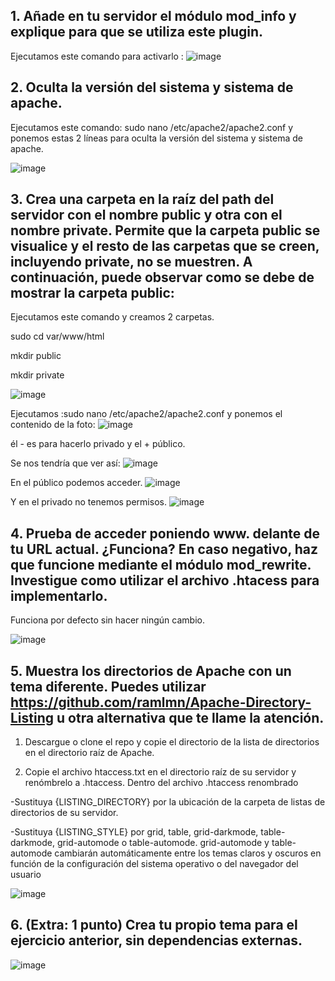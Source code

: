 ## 1. Añade en tu servidor el módulo mod_info y explique para que se utiliza este plugin.
Ejecutamos este comando para activarlo :
![image](https://user-images.githubusercontent.com/113515441/199713640-798aa0ee-3067-4dc5-a42c-8b08b80ca20c.png)

## 2. Oculta la versión del sistema y sistema de apache.
Ejecutamos este comando: sudo nano /etc/apache2/apache2.conf y ponemos estas 2 líneas para oculta la versión del sistema y sistema de apache.

![image](https://user-images.githubusercontent.com/113515441/199681255-b465f46e-cdfe-4cbe-91e7-7333deaa4d23.png)

## 3. Crea una carpeta en la raíz del path del servidor con el nombre public y otra con el nombre private. Permite que la carpeta public se visualice y el resto de las carpetas que se creen, incluyendo private, no se muestren. A continuación, puede observar como se debe de mostrar la carpeta public:
Ejecutamos este comando y creamos 2 carpetas.

sudo cd var/www/html

mkdir public 

mkdir private

![image](https://user-images.githubusercontent.com/113515441/200662658-ade67964-2cb7-48d2-8372-902e7070191e.png)

Ejecutamos :sudo nano /etc/apache2/apache2.conf y ponemos el contenido de la foto:
![image](https://user-images.githubusercontent.com/113515441/200664769-c7bf77c2-18ab-4b96-a0a1-d35ce07cb3c2.png)

él - es para hacerlo privado y el + público.


Se nos tendría que ver así:
![image](https://user-images.githubusercontent.com/113515441/200397823-262c1205-cb0f-4cb1-a73e-0d407c10bd53.png)

En el público podemos acceder.
![image](https://user-images.githubusercontent.com/113515441/200397870-a35fc90f-c5cd-48f1-ac08-5c5c7c6ffb32.png)

Y en el privado no tenemos permisos.
![image](https://user-images.githubusercontent.com/113515441/200398052-9bd4a13b-ba13-4353-9dae-db82c03e6090.png)


## 4. Prueba de acceder poniendo www. delante de tu URL actual. ¿Funciona? En caso negativo, haz que funcione mediante el módulo mod_rewrite. Investigue como utilizar el archivo .htacess para implementarlo.
Funciona por defecto sin hacer ningún cambio.

![image](https://user-images.githubusercontent.com/113515441/200398102-762dd25e-2ee8-4df2-a43f-1d130d888870.png)

## 5. Muestra los directorios de Apache con un tema diferente. Puedes utilizar https://github.com/ramlmn/Apache-Directory-Listing u otra alternativa que te llame la atención.



  1. Descargue o clone el repo y copie el directorio de la lista de directorios en el directorio raíz de Apache.

  2. Copie el archivo htaccess.txt en el directorio raíz de su servidor y renómbrelo a .htaccess.
  Dentro del archivo .htaccess renombrado

  -Sustituya {LISTING_DIRECTORY} por la ubicación de la carpeta de listas de directorios de su servidor.
  
  -Sustituya {LISTING_STYLE} por grid, table, grid-darkmode, table-darkmode, grid-automode o table-automode.
  grid-automode y table-automode cambiarán automáticamente entre 
  los temas claros y oscuros en función de la configuración del sistema 
  operativo o del navegador del usuario



![image](https://user-images.githubusercontent.com/113515441/200405906-9ca9cd6d-4a89-454d-a3e4-957b931a0d30.png)

## 6. (Extra: 1 punto) Crea tu propio tema para el ejercicio anterior, sin dependencias externas.
![image](https://user-images.githubusercontent.com/113515441/200407126-11747a26-d12c-457d-832a-137d997bbd2a.png)

